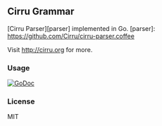 
Cirru Grammar
------

[Cirru Parser][parser] implemented in Go.
[parser]: https://github.com/Cirru/cirru-parser.coffee

Visit http://cirru.org for more.

### Usage

[![GoDoc](https://godoc.org/github.com/Cirru/cirru-parser.go?status.png)](https://godoc.org/github.com/Cirru/cirru-parser.go)


### License

MIT